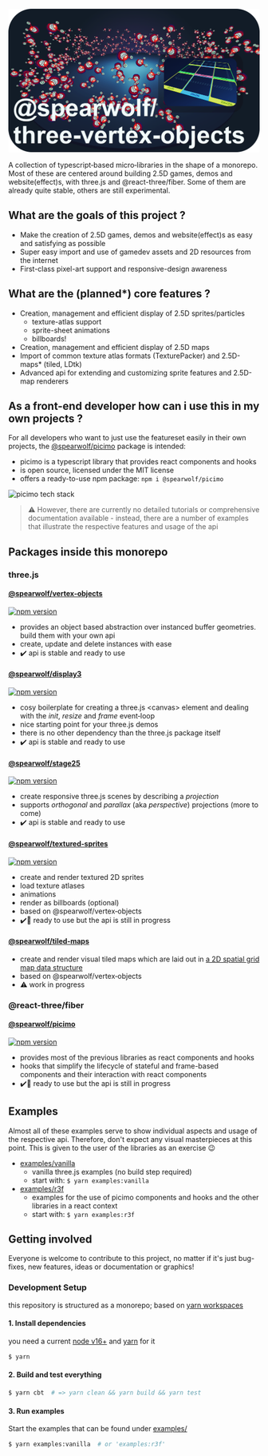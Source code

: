 ![@spearwolf/three-vertex-objects cover](cover.png)

A collection of typescript&#x2011;based micro&#x2011;libraries in the shape of a monorepo. Most of these are centered around building 2.5D games, demos and website(effect)s, with three.js and @react-three/fiber. Some of them are already quite stable, others are still experimental.

## What are the goals of this project ?

- Make the creation of 2.5D games, demos and website(effect)s as easy and satisfying as possible
- Super easy import and use of gamedev assets and 2D resources from the internet
- First-class pixel-art support and responsive-design awareness

## What are the (planned*) core features ?

- Creation, management and efficient display of 2.5D sprites/particles
  - texture-atlas support
  - sprite-sheet animations
  - billboards!
- Creation, management and efficient display of 2.5D maps
- Import of common texture atlas formats (TexturePacker) and 2.5D-maps* (tiled, LDtk)
- Advanced api for extending and customizing sprite features and 2.5D-map renderers

## As a front-end developer how can i use this in my own projects ?

For all developers who want to just use the featureset easily in their own projects, the [@spearwolf/picimo](./packages/picimo/) package is intended:
- picimo is a typescript library that provides react components and hooks
- is open source, licensed under the MIT license
- offers a ready-to-use npm package: `npm i @spearwolf/picimo`

<img src="picimo-tech-stack@1x.png" srcset="picimo-tech-stack@1x.png 1x, picimo-tech-stack@2x.png 2x" alt="picimo tech stack">

> :warning: However, there are currently no detailed tutorials or comprehensive documentation available - instead, there are a number of examples that illustrate the respective features and usage of the api


## Packages inside this monorepo

### three.js

#### [@spearwolf/vertex&#x2011;objects](./packages/vertex-objects/)
[![npm version](https://badge.fury.io/js/@spearwolf%2Fvertex-objects.svg)](https://badge.fury.io/js/@spearwolf%2Fvertex-objects)

- provides an object based abstraction over instanced buffer geometries. build them with your own api
- create, update and delete instances with ease
- :heavy_check_mark: api is stable and ready to use

#### [@spearwolf/display3](./packages/display3/)
[![npm version](https://badge.fury.io/js/@spearwolf%2Fdisplay3.svg)](https://badge.fury.io/js/@spearwolf%2Fdisplay3)

- cosy boilerplate for creating a three.js &lt;canvas&gt; element and dealing with the _init_, _resize_ and _frame_ event&#x2011;loop
- nice starting point for your three.js demos
- there is no other dependency than the three.js package itself
- :heavy_check_mark: api is stable and ready to use

#### [@spearwolf/stage25](./packages/stage25/)
[![npm version](https://badge.fury.io/js/@spearwolf%2Fstage25.svg)](https://badge.fury.io/js/@spearwolf%2Fstage25)

- create responsive three.js scenes by describing a _projection_
- supports _orthogonal_ and _parallax_ (aka _perspective_) projections (more to come)
- :heavy_check_mark: api is stable and ready to use

#### [@spearwolf/textured&#x2011;sprites](./packages/textured-sprites/)
[![npm version](https://badge.fury.io/js/@spearwolf%2Ftextured-sprites.svg)](https://badge.fury.io/js/@spearwolf%2Ftextured-sprites)

- create and render textured 2D sprites
- load texture atlases
- animations
- render as billboards (optional)
- based on @spearwolf/vertex&#x2011;objects
- :heavy_check_mark::rocket: ready to use but the api is still in progress

#### [@spearwolf/tiled&#x2011;maps](./packages/tiled-maps/)

- create and render visual tiled maps which are laid out in [a 2D spatial grid map data structure](./packages/tiled-maps/README.md)
- based on @spearwolf/vertex&#x2011;objects
- :warning: work in progress

### @react-three/fiber

#### [@spearwolf/picimo](./packages/picimo/)
[![npm version](https://badge.fury.io/js/@spearwolf%2Fpicimo.svg)](https://badge.fury.io/js/@spearwolf%2Fpicimo)

- provides most of the previous libraries as react components and hooks
- hooks that simplify the lifecycle of stateful and frame-based components and their interaction with react components
- :heavy_check_mark::rocket: ready to use but the api is still in progress


## Examples

Almost all of these examples serve to show individual aspects and usage of the respective api. Therefore, don't expect any visual masterpieces at this point. This is given to the user of the libraries as an exercise :wink:

- [examples/vanilla](./examples/vanilla/)
  - vanilla three.js examples (no build step required)
  - start with: `$ yarn examples:vanilla`
- [examples/r3f](./examples/r3f/)
  - examples for the use of picimo components and hooks and the other libraries in a react context
  - start with: `$ yarn examples:r3f`

## Getting involved

Everyone is welcome to contribute to this project, no matter if it's just bug-fixes, new features, ideas or documentation or graphics!

### Development Setup

this repository is structured as a monorepo; based on [yarn workspaces](https://yarnpkg.com/features/workspaces)

#### 1. Install dependencies

you need a current [node v16+](https://nodejs.org/) and [yarn](https://yarnpkg.com/) for it

```sh
$ yarn
```

#### 2. Build and test everything

```sh
$ yarn cbt  # => yarn clean && yarn build && yarn test
```

#### 3. Run examples

Start the examples that can be found under [examples/](./examples/)

```sh
$ yarn examples:vanilla  # or 'examples:r3f'
```
